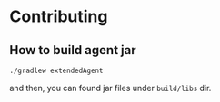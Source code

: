 # Contributing

## How to build agent jar

```bash
./gradlew extendedAgent
```

and then, you can found jar files under `build/libs` dir.